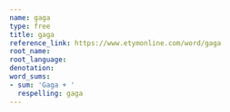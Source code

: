 ```yaml
---
name: gaga
type: free
title: gaga
reference_link: https://www.etymonline.com/word/gaga
root_name: 
root_language: 
denotation: 
word_sums:
- sum: 'Gaga + '
  respelling: gaga
---
```

